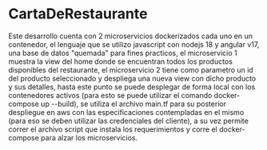 # CartaDeRestaurante
Este desarrollo cuenta con 2 microservicios dockerizados cada uno en un contenedor, el lenguaje que se utilizo javascript con nodejs 18 y angular v17, una base de datos "quemada" para fines practicos, el microservicio 1 muestra la view del home donde se encuentran todos los productos disponibles del restaurante, el microservicio 2 tiene como parametro un id del producto seleccionado y despliega una nueva view con dicho producto y sus detalles, hasta este punto se puede desplegar de forma local con los contenedores activos (para esto se puede utilizar el comando docker-compose up --build), se utiliza el archivo main.tf para su posterior despliegue en aws con las  especificaciones contempladas en el mismo (para eso se deben utilizar las  credenciales del cliente), a su vez permite correr el archivo script que instala los requerimientos y corre el docker-compose para alzar los microservicios.
